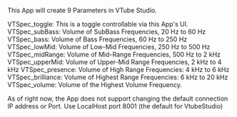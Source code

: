 This App will create 9 Parameters in VTube Studio.

VTSpec_toggle: This is a toggle controllable via this App's UI.
VTSpec_subBass: Volume of SubBass Frequencies, 20 Hz to 60 Hz
VTSpec_bass: Volume of Bass Frequencies, 60 Hz to 250 Hz
VTSpec_lowMid: Volume of Low-Mid Frequencies, 250 Hz to 500 Hz
VTSpec_midRange: Volume of Mid-Range Frequencies, 500 Hz to 2 kHz
VTSpec_upperMid: Volume of Upper-Mid Range Frequencies, 2 kHz to 4 kHz
VTSpec_presence: Volume of High Range Frequencies: 4 kHz to 6 kHz
VTSpec_brilliance: Volume of Highest Range Frequencies:	6 kHz to 20 kHz
VTSpec_volume: Volume of the Highest Volume Frequency.


As of right now, the App does not support changing the default connection IP address or Port. Use LocalHost port 8001 (the default for VtubeStudio)
